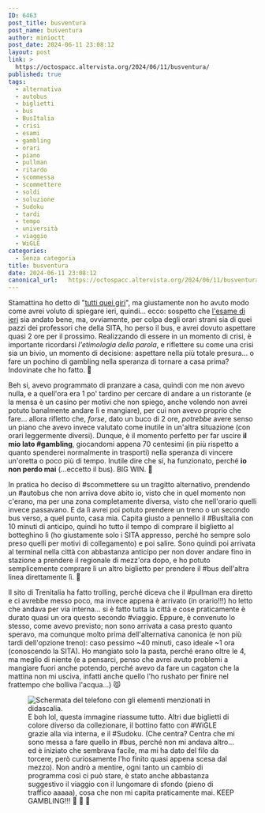 ```yaml
---
ID: 6463
post_title: busventura
post_name: busventura
author: minioctt
post_date: 2024-06-11 23:08:12
layout: post
link: >
  https://octospacc.altervista.org/2024/06/11/busventura/
published: true
tags:
  - alternativa
  - autobus
  - biglietti
  - bus
  - BusItalia
  - crisi
  - esami
  - gambling
  - orari
  - piano
  - pullman
  - ritardo
  - scommessa
  - scommettere
  - soldi
  - soluzione
  - Sudoku
  - tardi
  - tempo
  - università
  - viaggio
  - WiGLE
categories:
  - Senza categoria
title: busventura
date: 2024-06-11 23:08:12
canonical_url:   https://octospacc.altervista.org/2024/06/11/busventura/
---
```

<!-- wp:paragraph -->
<p>Stamattina ho detto di "<a href="2024/06/11/sonno-drokato/">tutti quei giri</a>", ma giustamente non ho avuto modo come avrei voluto di spiegare ieri, quindi... ecco: sospetto che <a href="2024/06/10/universita-del-gamin/">l'esame di ieri</a> sia andato bene, ma, ovviamente, per colpa degli orari strani sia di quei pazzi dei professori che della SITA, ho perso il bus, e avrei dovuto aspettare quasi 2 ore per il prossimo. Realizzando di essere in un momento di crisi, è importante ricordarsi <em>l'etimologia della parola</em>, e riflettere su come una crisi sia un bivio, un momento di decisione: aspettare nella più totale presura... o fare un pochino di gambling nella speranza di tornare a casa prima? Indovinate che ho fatto. 🎰️</p>
<!-- /wp:paragraph -->

<!-- wp:paragraph -->
<p>Beh si, avevo programmato di pranzare a casa, quindi con me non avevo nulla, e a quell'ora era 1 po' tardino per cercare di andare a un ristorante (e la mensa è un casino per motivi che non spiego, anche volendo non avrei potuto banalmente andare lì e mangiare), per cui non avevo proprio che fare... allora rifletto che, <em>forse</em>, dato un buco di 2 ore, <em>potrebbe</em> avere senso un piano che avevo invece valutato come inutile in un'altra situazione (con orari leggermente diversi). Dunque, è il momento perfetto per far uscire <strong>il mio lato #gambling</strong>, giocandomi appena 70 centesimi (in più rispetto a quanto spenderei normalmente in trasporti) nella speranza di vincere un'oretta o poco più di tempo. Inutile dire che si, ha funzionato, perché <strong>io non perdo mai</strong> (...eccetto il bus). BIG WIN. 😤️</p>
<!-- /wp:paragraph -->

<!-- wp:paragraph -->
<p>In pratica ho deciso di #scommettere su un tragitto alternativo, prendendo un #autobus che non arriva dove abito io, visto che in quel momento non c'erano, ma per una zona completamente diversa, visto che nell'orario quelli invece passavano. E da lì avrei poi potuto prendere un treno o un secondo bus verso, a quel punto, casa mia. Capita giusto a pennello il #BusItalia con 10 minuti di anticipo, quindi ho tutto il tempo di comprare il biglietto al botteghino lì (ho giustamente solo i SITA appresso, perché ho sempre solo preso quelli per motivi di collegamento) e poi salire. Sono quindi poi arrivata al terminal nella città con abbastanza anticipo per non dover andare fino in stazione a prendere il regionale di mezz'ora dopo, e ho potuto semplicemente comprare lì un altro biglietto per prendere il #bus dell'altra linea direttamente lì. 🚌️</p>
<!-- /wp:paragraph -->

<!-- wp:paragraph -->
<p>Il sito di Trenitalia ha fatto trolling, perché diceva che il #pullman era diretto e ci avrebbe messo poco, ma invece appena è arrivato (in orario!!!) ho letto che andava per via interna... si è fatto tutta la città e cose praticamente è durato quasi un ora questo secondo #viaggio. Eppure, è convenuto lo stesso, come avevo previsto; non sono arrivata a casa presto quanto speravo, ma comunque molto prima dell'alternativa canonica (e non più tardi dell'opzione treno): caso pessimo ~40 minuti, caso ideale ~1 ora (conoscendo la SITA). Ho mangiato solo la pasta, perché erano oltre le 4, ma meglio di niente (e a pensarci, penso che avrei avuto problemi a mangiare fuori anche potendo, perché avevo da fare un cagaton che la mattina non mi usciva, infatti anche quello l'ho rushato per finire nel frattempo che bolliva l'acqua...) 😾️</p>
<!-- /wp:paragraph -->

<!-- wp:paragraph -->
<p></p>
<!-- /wp:paragraph -->

<!-- wp:image {"id":6432,"sizeSlug":"large","linkDestination":"none"} -->
<figure class="wp-block-image size-large"><img src="{{site.cdnurl}}/assets/uploads/2024/06/img_20240610_1728279046048423714349470-960x997.jpg" alt="Schermata del telefono con gli elementi menzionati in didascalia." class="wp-image-6432"/><figcaption class="wp-element-caption">E boh lol, questa immagine riassume tutto. Altri due biglietti di colore diverso da collezionare, il bottino fatto con #WiGLE grazie alla via interna, e il #Sudoku. (Che centra? Centra che mi sono messa a fare quello in #bus, perché non mi andava altro... ed è iniziato che sembrava facile, ma mi ha dato del filo da torcere, però curiosamente l'ho finito quasi appena scesa dal mezzo). Non andrò a mentire, ogni tanto un cambio di programma così ci può stare, è stato anche abbastanza suggestivo il viaggio con il lungomare di sfondo (pieno di traffico aaaaa), cosa che non mi capita praticamente mai. KEEP GAMBLING!!! 🤑️ 🤑️ 🤑️</figcaption></figure>
<!-- /wp:image -->